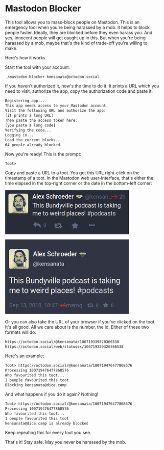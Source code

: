 # Mastodon Blocker

This tool allows you to mass-block people on Mastodon. This is an
emergency tool when you're being harassed by a mob. It helps to block
people faster. Ideally, they are blocked before they even harass you.
And yes, innocent people will get caught up in this. But when you're
being harassed by a mob, maybe that's the kind of trade-off you're
willing to make.

Here's how it works.

Start the tool with your account:

```
./mastodon-blocker kensanata@octodon.social
```

If you haven't authorized it, now's the time to do it. It prints a URL
which you need to visit, authorize the app, copy the authorization
code and paste it.

```
Registering app...
This app needs access to your Mastodon account.
Visit the following URL and authorize the app:
[it prints a long URL]
Then paste the access token here:
[you paste a long code]
Verifying the code...
Logging in...
Load the current blocks...
64 people already blocked
```

Now you're ready! This is the prompt:

```
Toot>
```

Copy and paste a URL to a toot. You get this URL right-click on the
timestamp of a toot. In the Mastodon web user-interface, that's either
the time elapsed in the top-right corner or the date in the
bottom-left corner:

![time elapsed](time.png)

![date](date.png)

Or you can also take the URL of your browser if you've clicked on the
toot. It's all good. All we care about is the number, the id. Either
of these two formats will do:

```
https://octodon.social/@kensanata/100719339320366538
https://octodon.social/web/statuses/100719339320366538
```

Here's an example:

```
Toot> https://octodon.social/@kensanata/100719476477868576
Processing 100719476477868576
Who favourited this toot...
1 people favourited this toot
Blocking kensanata@dice.camp
```

And what happens if you do it again? Nothing!

```
Toot> https://octodon.social/@kensanata/100719476477868576
Processing 100719476477868576
Who favourited this toot...
1 people favourited this toot
kensanata@dice.camp is already blocked
```

Keep repeating this for every toot you see.

That's it! Stay safe. May you never be harassed by the mob.
